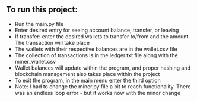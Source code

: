## To run this project:
- Run the main.py file
- Enter desired entry for seeing account balance, transfer, or leaving
- If transfer: enter the desired wallets to transfer to/from and the amount. The transaction will take place
- The wallets with their respective balances are in the wallet.csv file
- The collection of transactions is in the ledger.txt file along with the miner_wallet.csv
- Wallet balances will update within the program, and proper hashing and blockchain management also takes place within the project
- To exit the program, in the main menu enter the third option
- Note: I had to change the miner.py file a bit to reach functionality. There was an endless loop error - but it works now with the minor change
